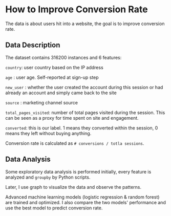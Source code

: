# How to Improve Conversion Rate

The data is about users hit into a website, the goal is to improve conversion rate.

## Data Description

The dataset contains 316200 instances and 6 features:

`country`: user country based on the IP address

`age` : user age. Self-reported at sign-up step

`new_user` : whether the user created the account during this session or had already an account and simply came back to the site

`source` : marketing channel source

`total_pages_visited`: number of total pages visited during the session. This can be seen as a proxy for time spent on site and engagement.

`converted`: this is our label. 1 means they converted within the session, 0 means they left without buying anything.

Conversion rate is calculated as `# conversions / totla sessions`.

## Data Analysis

Some exploratory data analysis is performed initially, every feature is analyzed and `groupby` by Python scripts. 

Later, I use graph to visualize the data and observe the patterns.

Advanced machine learning models (logistic regression & random forest) are trained and optimized. I also compare the two models' performance and use the best model to predict conversion rate.
